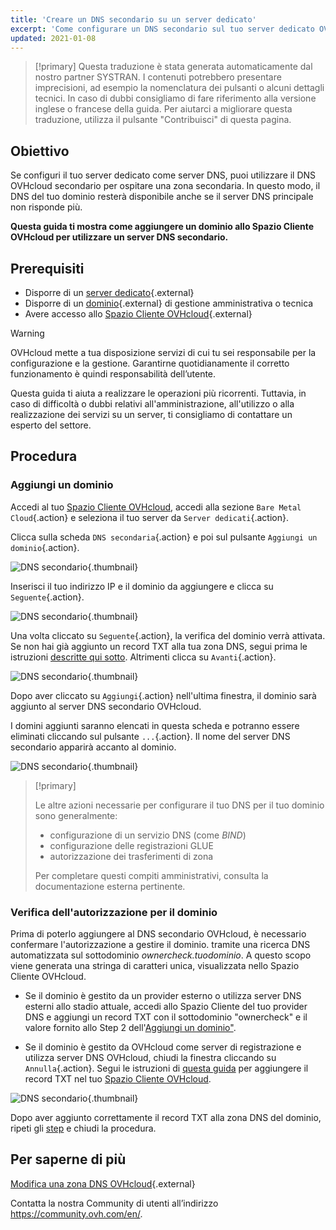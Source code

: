 ```yaml
---
title: 'Creare un DNS secondario su un server dedicato'
excerpt: 'Come configurare un DNS secondario sul tuo server dedicato OVHcloud'
updated: 2021-01-08
---
```


> [!primary]
> Questa traduzione è stata generata automaticamente dal nostro partner SYSTRAN. I contenuti potrebbero presentare imprecisioni, ad esempio la nomenclatura dei pulsanti o alcuni dettagli tecnici. In caso di dubbi consigliamo di fare riferimento alla versione inglese o francese della guida. Per aiutarci a migliorare questa traduzione, utilizza il pulsante "Contribuisci" di questa pagina.
>

## Obiettivo

Se configuri il tuo server dedicato come server DNS, puoi utilizzare il DNS OVHcloud secondario per ospitare una zona secondaria. In questo modo, il DNS del tuo dominio resterà disponibile anche se il server DNS principale non risponde più.

**Questa guida ti mostra come aggiungere un dominio allo Spazio Cliente OVHcloud per utilizzare un server DNS secondario.**

## Prerequisiti

- Disporre di un [server dedicato](https://www.ovhcloud.com/it/bare-metal/){.external}
- Disporre di un [dominio](https://www.ovhcloud.com/it/domains/){.external} di gestione amministrativa o tecnica
- Avere accesso allo [Spazio Cliente OVHcloud](/links/manager){.external}

> [!warning]
>
> OVHcloud mette a tua disposizione servizi di cui tu sei responsabile per la configurazione e la gestione. Garantirne quotidianamente il corretto funzionamento è quindi responsabilità dell’utente.
> 
> Questa guida ti aiuta a realizzare le operazioni più ricorrenti. Tuttavia, in caso di difficoltà o dubbi relativi all'amministrazione, all'utilizzo o alla realizzazione dei servizi su un server, ti consigliamo di contattare un esperto del settore.
> 

## Procedura

### Aggiungi un dominio <a name="ajoutdomaine"></a>

Accedi al tuo [Spazio Cliente OVHcloud](/links/manager), accedi alla sezione `Bare Metal Cloud`{.action} e seleziona il tuo server da `Server dedicati`{.action}.

Clicca sulla scheda `DNS secondaria`{.action} e poi sul pulsante `Aggiungi un dominio`{.action}.

![DNS secondario](images/cp-01.png){.thumbnail}

Inserisci il tuo indirizzo IP e il dominio da aggiungere e clicca su `Seguente`{.action}.

![DNS secondario](images/cp-02.png){.thumbnail}

Una volta cliccato su `Seguente`{.action}, la verifica del dominio verrà attivata. Se non hai già aggiunto un record TXT alla tua zona DNS, segui prima le istruzioni [descritte qui sotto](#verificationdomaine). Altrimenti clicca su `Avanti`{.action}.

![DNS secondario](images/cp-03.png){.thumbnail}

Dopo aver cliccato su `Aggiungi`{.action} nell'ultima finestra, il dominio sarà aggiunto al server DNS secondario OVHcloud.

I domini aggiunti saranno elencati in questa scheda e potranno essere eliminati cliccando sul pulsante `...`{.action}. Il nome del server DNS secondario apparirà accanto al dominio.

![DNS secondario](images/cp-05.png){.thumbnail}

> [!primary]
>
> Le altre azioni necessarie per configurare il tuo DNS per il tuo dominio sono generalmente:
>
> - configurazione di un servizio DNS (come *BIND*)
> - configurazione delle registrazioni GLUE
> - autorizzazione dei trasferimenti di zona
>
> Per completare questi compiti amministrativi, consulta la documentazione esterna pertinente.

### Verifica dell'autorizzazione per il dominio <a name="verificationdomaine"></a>

Prima di poterlo aggiungere al DNS secondario OVHcloud, è necessario confermare l'autorizzazione a gestire il dominio. tramite una ricerca DNS automatizzata sul sottodominio *ownercheck.tuodominio*. A questo scopo viene generata una stringa di caratteri unica, visualizzata nello Spazio Cliente OVHcloud.

- Se il dominio è gestito da un provider esterno o utilizza server DNS esterni allo stadio attuale, accedi allo Spazio Cliente del tuo provider DNS e aggiungi un record TXT con il sottodominio "ownercheck" e il valore fornito allo Step 2 dell'[Aggiungi un dominio"](#ajoutdomaine).

- Se il dominio è gestito da OVHcloud come server di registrazione e utilizza server DNS OVHcloud, chiudi la finestra cliccando su `Annulla`{.action}. Segui le istruzioni di [questa guida](/pages/web_cloud/domains/dns_zone_edit) per aggiungere il record TXT nel tuo [Spazio Cliente OVHcloud](/links/manager).

![DNS secondario](images/cp-04.png){.thumbnail}

Dopo aver aggiunto correttamente il record TXT alla zona DNS del dominio, ripeti gli [step](#ajoutdomaine) e chiudi la procedura.

## Per saperne di più

[Modifica una zona DNS OVHcloud](/pages/web_cloud/domains/dns_zone_edit){.external}

Contatta la nostra Community di utenti all’indirizzo <https://community.ovh.com/en/>.
